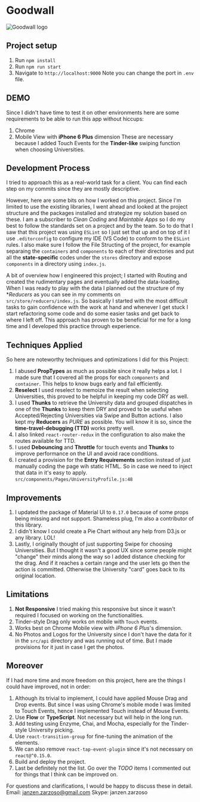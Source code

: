# Goodwall
![Goodwall logo](https://www.goodwall.org/dist/images/favicons/mstile-70x70.png "Goodwall")

## Project setup
1. Run `npm install`
2. Run `npm run start`
3. Navigate to `http://localhost:9000`
Note you can change the port in `.env` file.

## DEMO
Since I didn't have time to test it on other environments here are some requirements to be able to run this app without hiccups:  
1. Chrome
2. Mobile View with **iPhone 6 Plus** dimension
These are necessary because I added Touch Events for the **Tinder-like** swiping function when choosing Universities.

## Development Process
I tried to approach this as a real-world task for a client. You can find each step on my commits since they are mostly descriptive.

However, here are some bits on how I worked on this project. Since I'm limited to use the existing libraries, I went ahead and looked at the project structure and the packages installed and strategize my solution based on these. I am a subscriber to *Clean Coding* and *Maintable Apps* so I do my best to follow the standards set on a project and by the team. So to do that I saw that this project was using `ESLint` so I just set that up and on top of it I use `.editorconfig` to configure my IDE (VS Code) to conform to the `ESLint` rules. I also make sure I follow the File Structing of the project, for example separaing the `containers` and `components` to each of their directories and put all the **state-specific** codes under the `stores` directory and expose `components` in a directory using `index.js`.

A bit of overview how I engineered this project; I started with Routing and created the rudimentary pages and eventually added the data-loading. When I was ready to play with the data I planned out the structure of my **Reducers* as you can see in my comments on `src/store/reducers/index.js`. So basically I started with the most difficult tasks to gain confidence with the work at hand and whenever I get stuck I start refactoring some code and do some easier tasks and get back to where I left off. This approach has proven to be beneficial for me for a long time and I developed this practice through experience.

## Techniques Applied
So here are noteworthy techniques and optimizations I did for this Project:  
1. I abused **PropTypes** as much as possible since it really helps a lot. I made sure that I covered all the props for each `components` and `container`. This helps to know bugs early and fail efficiently.
2. **Reselect** I used reselect to memoize the result when selecting Universities, this proved to be helpful in keeping my code DRY as well.
3. I used **Thunks** to retrieve the University data and grouped dispatches in one of the **Thunks** to keep them DRY and proved to be useful when Accepted/Rejecting Universities via Swipe and Button actions. I also kept my **Reducers** as *PURE* as possible. You will know it is so, since the **time-travel-debugging (TTD)** works pretty well.
4. I also linked `react-router-redux` in the configuration to also make the routes available for TTD.
5. I used **Debouncing** and **Throttle** for touch events and **Thunks** to improve performance on the UI and avoid race conditions.
6. I created a provision for the **Entry Requirements** section instead of just manually coding the page wih static HTML. So in case we need to inject that data in it's easy to apply. `src/components/Pages/UniversityProfile.js:48`

## Improvements
1. I updated the package of Material UI to `0.17.0` because of some props being missing and not support. Shameless plug, I'm also a contributor of this library.
2. I didn't know I could create a Pie Chart without any help from D3.js or any library. LOL!
3. Lastly, I originally thought of just supporting Swipe for choosing Universities. But I thought it wasn't a good UX since some people might "change" their minds along the way so I added distance checking for the drag. And if it reaches a certain range and the user lets go then the action is committed. Otherwise the University "card" goes back to its original location.

## Limitations
1. **Not Responsive** I tried making this responsive but since it wasn't required I focused on working on the functionalities.
2. Tinder-style Drag only works on mobile with `Touch` events.
3. Works best on Chrome Mobile view with *iPhone 6 Plus*'s dimension.
4. No Photos and Logos for the University since I don't have the data for it in the `src/api` directory and was running out of time. But I made provisions for it just in case I get the photos.

## Moreover
If I had more time and more freedom on this project, here are the things I could have improved, not in order:
1. Although its trivial to implement, I could have applied Mouse Drag and Drop events. But since I was using Chrome's mobile mode I was limited to Touch Events, hence I implemented Touch instead of Mouse Events.
2. Use **Flow** or **TypeScript**. Not necessary but will help in the long run.
3. Add testing using Enzyme, Chai, and Mocha, especially for the Tinder-style University picking.
4. Use `react-transition-group` for fine-tuning the animation of the elements.
5. We can also remove `react-tap-event-plugin` since it's not necessary on `react@^0.15.0`.
6. Build and deploy the project.
7. Last be definitely not the list. Go over the *TODO* items I commented out for things that I think can be improved on.

For questions and clarifications, I would be happy to discuss these in detail.
Email: janzen.zarzoso@gmail.com
Skype: janzen.zarzoso
